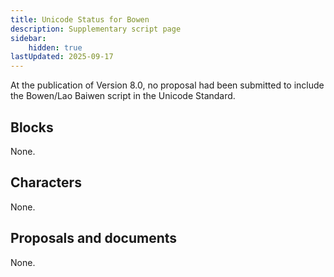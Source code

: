 ```yaml
---
title: Unicode Status for Bowen
description: Supplementary script page
sidebar:
    hidden: true
lastUpdated: 2025-09-17
---
```


At the publication of Version 8.0, no proposal had been submitted to include the Bowen/Lao Baiwen script in the Unicode Standard.

## Blocks

None.

## Characters

None.

## Proposals and documents

None.
